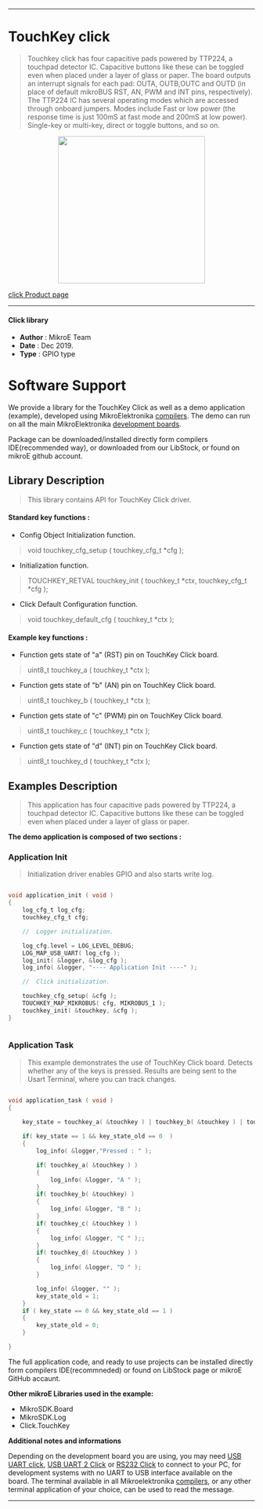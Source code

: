 

---
# TouchKey click

> Touchkey click has four capacitive pads powered by TTP224, a touchpad detector IC. Capacitive buttons like these can be toggled even when placed under a layer of glass or paper. The board outputs an interrupt signals for each pad: OUTA, OUTB,OUTC and OUTD (in place of default mikroBUS RST, AN, PWM and INT pins, respectively). The TTP224 IC has several operating modes which are accessed through onboard jumpers. Modes include Fast or low power (the response time is just 100mS at fast mode and 200mS at low power). Single-key or multi-key, direct or toggle buttons, and so on.

<p align="center">
  <img src="https://download.mikroe.com/images/click_for_ide/touchkey_click.png" height=300px>
</p>


[click Product page](https://www.mikroe.com/touchkey-click)

---


#### Click library 

- **Author**        : MikroE Team
- **Date**          : Dec 2019.
- **Type**          : GPIO type


# Software Support

We provide a library for the TouchKey Click 
as well as a demo application (example), developed using MikroElektronika 
[compilers](https://shop.mikroe.com/compilers). 
The demo can run on all the main MikroElektronika [development boards](https://shop.mikroe.com/development-boards).

Package can be downloaded/installed directly form compilers IDE(recommended way), or downloaded from our LibStock, or found on mikroE github account. 

## Library Description

> This library contains API for TouchKey Click driver.

#### Standard key functions :

- Config Object Initialization function.
> void touchkey_cfg_setup ( touchkey_cfg_t *cfg ); 
 
- Initialization function.
> TOUCHKEY_RETVAL touchkey_init ( touchkey_t *ctx, touchkey_cfg_t *cfg );

- Click Default Configuration function.
> void touchkey_default_cfg ( touchkey_t *ctx );


#### Example key functions :

- Function gets state of "a" (RST) pin on TouchKey Click board. 
> uint8_t touchkey_a ( touchkey_t *ctx );

- Function gets state of "b" (AN) pin on TouchKey Click board.
> uint8_t touchkey_b ( touchkey_t *ctx );

- Function gets state of "c" (PWM) pin on TouchKey Click board.
> uint8_t touchkey_c ( touchkey_t *ctx );

- Function gets state of "d" (INT) pin on TouchKey Click board.
> uint8_t touchkey_d ( touchkey_t *ctx );

## Examples Description

> This application has four capacitive pads powered by TTP224, a touchpad detector IC. 
> Capacitive buttons like these can be toggled even when placed under a layer of glass or paper.

**The demo application is composed of two sections :**

### Application Init 

> Initialization driver enables GPIO and also starts write log.

```c

void application_init ( void )
{
    log_cfg_t log_cfg;
    touchkey_cfg_t cfg;

    //  Logger initialization.

    log_cfg.level = LOG_LEVEL_DEBUG;
    LOG_MAP_USB_UART( log_cfg );
    log_init( &logger, &log_cfg );
    log_info( &logger, "---- Application Init ----" );

    //  Click initialization.

    touchkey_cfg_setup( &cfg );
    TOUCHKEY_MAP_MIKROBUS( cfg, MIKROBUS_1 );
    touchkey_init( &touchkey, &cfg );
}
  
```

### Application Task

> This example demonstrates the use of TouchKey Click board.
> Detects whether any of the keys is pressed. 
> Results are being sent to the Usart Terminal, where you can track changes.

```c

void application_task ( void )
{
    
    key_state = touchkey_a( &touchkey ) | touchkey_b( &touchkey ) | touchkey_c( &touchkey ) | touchkey_d( &touchkey );

    if( key_state == 1 && key_state_old == 0  )
    {
        log_info( &logger,"Pressed : " );

        if( touchkey_a( &touchkey ) )
        {
            log_info( &logger, "A " );
        }
        if( touchkey_b( &touchkey) )
        {
            log_info( &logger, "B " );
        }
        if( touchkey_c( &touchkey ) )
        {
            log_info( &logger, "C " );;
        }
        if( touchkey_d( &touchkey ) )
        {
            log_info( &logger, "D " );
        }

        log_info( &logger, "" );
        key_state_old = 1;
    }
    if ( key_state == 0 && key_state_old == 1 )
    {
        key_state_old = 0;
    }

}

``` 

The full application code, and ready to use projects can be  installed directly form compilers IDE(recommneded) or found on LibStock page or mikroE GitHub accaunt.

**Other mikroE Libraries used in the example:** 

- MikroSDK.Board
- MikroSDK.Log
- Click.TouchKey

**Additional notes and informations**

Depending on the development board you are using, you may need 
[USB UART click](https://shop.mikroe.com/usb-uart-click), 
[USB UART 2 Click](https://shop.mikroe.com/usb-uart-2-click) or 
[RS232 Click](https://shop.mikroe.com/rs232-click) to connect to your PC, for 
development systems with no UART to USB interface available on the board. The 
terminal available in all Mikroelektronika 
[compilers](https://shop.mikroe.com/compilers), or any other terminal application 
of your choice, can be used to read the message.



---
